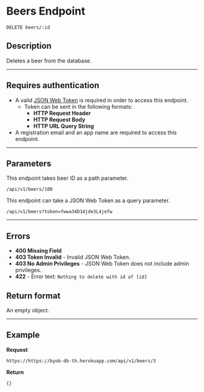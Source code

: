 # Beers Endpoint

```
DELETE beers/:id
```

## Description

Deletes a beer from the database.

***

## Requires authentication

- A valid [JSON Web Token](https://jwt.io/) is required in order to access this endpoint.
  - Token can be sent in the following formats:
    - **HTTP Request Header**
    - **HTTP Request Body**
    - **HTTP URL Query String**
- A registration email and an app name are required to access this endpoint.

***

## Parameters

This endpoint takes beer ID as a path parameter.

```
/api/v1/beers/100
```

This endpoint can take a JSON Web Token as a query parameter.

```
/api/v1/beers?token=fwwa34D34jde3L4jefw
```
***

## Errors

- **400 Missing Field** 
- **403 Token Invalid** - Invalid JSON Web Token.
- **403 No Admin Privileges** - JSON Web Token does not include admin privileges.
- **422** - Error text: `Nothing to delete with id of [id]`


## Return format

An empty object.

***

## Example

**Request**

```
https://https://byob-db-th.herokuapp.com/api/v1/beers/3
```

  
**Return**

```json
{}
```
